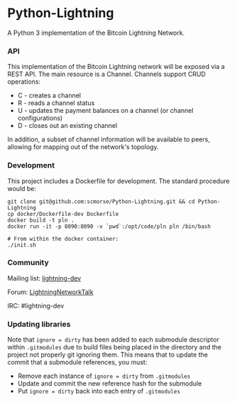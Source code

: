 # Python-Lightning

A Python 3 implementation of the Bitcoin Lightning Network.

### API

This implementation of the Bitcoin Lightning network will be exposed via a REST API. The main resource is a Channel. Channels support CRUD operations:

  - C - creates a channel
  - R - reads a channel status
  - U - updates the payment balances on a channel (or channel configurations)
  - D - closes out an existing channel

In addition, a subset of channel information will be available to peers, allowing for mapping out of the network's topology.

### Development

This project includes a Dockerfile for development. The standard procedure would be:

```
git clone git@github.com:scmorse/Python-Lightning.git && cd Python-Lightning
cp docker/Dockerfile-dev Dockerfile
docker build -t pln .
docker run -it -p 8090:8090 -v `pwd`:/opt/code/pln pln /bin/bash

# From within the docker container:
./init.sh
```

### Community

Mailing list: [lightning-dev](https://lists.linuxfoundation.org/mailman/listinfo/lightning-dev)

Forum: [LightningNetworkTalk](http://www.lightningnetworktalk.org/index.php)

IRC: \#lightning-dev

### Updating libraries

Note that `ignore = dirty` has been added to each submodule descriptor within `.gitmodules` due to build files being placed in the directory and the project not properly git ignoring them. This means that to update the commit that a submodule references, you must:

 - Remove each instance of `ignore = dirty` from `.gitmodules`
 - Update and commit the new reference hash for the submodule
 - Put `ignore = dirty` back into each entry of `.gitmodules`
